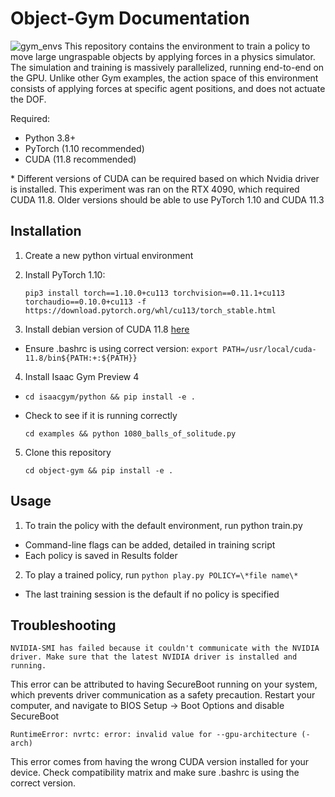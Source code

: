 # **Object-Gym Documentation**

![gym_envs](https://github.com/robowork/object-gym/assets/136655541/c6e4c029-2174-420f-b3a6-9e734007b4d0)
This repository contains the environment to train a policy to move large ungraspable objects by applying forces in a physics simulator. The simulation and training is massively parallelized, running end-to-end on the GPU. Unlike other Gym examples, the action space of this environment consists of applying forces at specific agent positions, and does not actuate the DOF. 


Required: 

- Python 3.8+
- PyTorch (1.10 recommended)
- CUDA (11.8 recommended)

\* Different versions of CUDA can be required based on which Nvidia driver is installed. This experiment was ran on the RTX 4090, which required CUDA 11.8. Older versions should be able to use PyTorch 1.10 and CUDA 11.3

## Installation

1. Create a new python virtual environment
2. Install PyTorch 1.10: 


    `pip3 install torch==1.10.0+cu113 torchvision==0.11.1+cu113 torchaudio==0.10.0+cu113 -f https://download.pytorch.org/whl/cu113/torch_stable.html`

3. Install debian version of CUDA 11.8 [here](https://developer.download.nvidia.com/compute/cuda/repos/ubuntu2004/x86_64/)

- Ensure .bashrc is using correct version: `export PATH=/usr/local/cuda-11.8/bin${PATH:+:${PATH}}`

4. Install Isaac Gym Preview 4 

- `cd isaacgym/python && pip install -e .`
- Check to see if it is running correctly


    `cd examples && python 1080_balls_of_solitude.py`

5. Clone this repository


    `cd object-gym && pip install -e .`

## Usage

1. To train the policy with the default environment, run python train.py

- Command-line flags can be added, detailed in training script
- Each policy is saved in Results folder

2. To play a trained policy, run `python play.py POLICY=\*file name\*`

- The last training session is the default if no policy is specified

## Troubleshooting

    NVIDIA-SMI has failed because it couldn't communicate with the NVIDIA driver. Make sure that the latest NVIDIA driver is installed and running.

This error can be attributed to having SecureBoot running on your system, which prevents driver communication as a safety precaution. Restart your computer, and navigate to BIOS Setup -> Boot Options and disable SecureBoot

    RuntimeError: nvrtc: error: invalid value for --gpu-architecture (-arch)

This error comes from having the wrong CUDA version installed for your device. Check compatibility matrix and make sure .bashrc is using the correct version.



